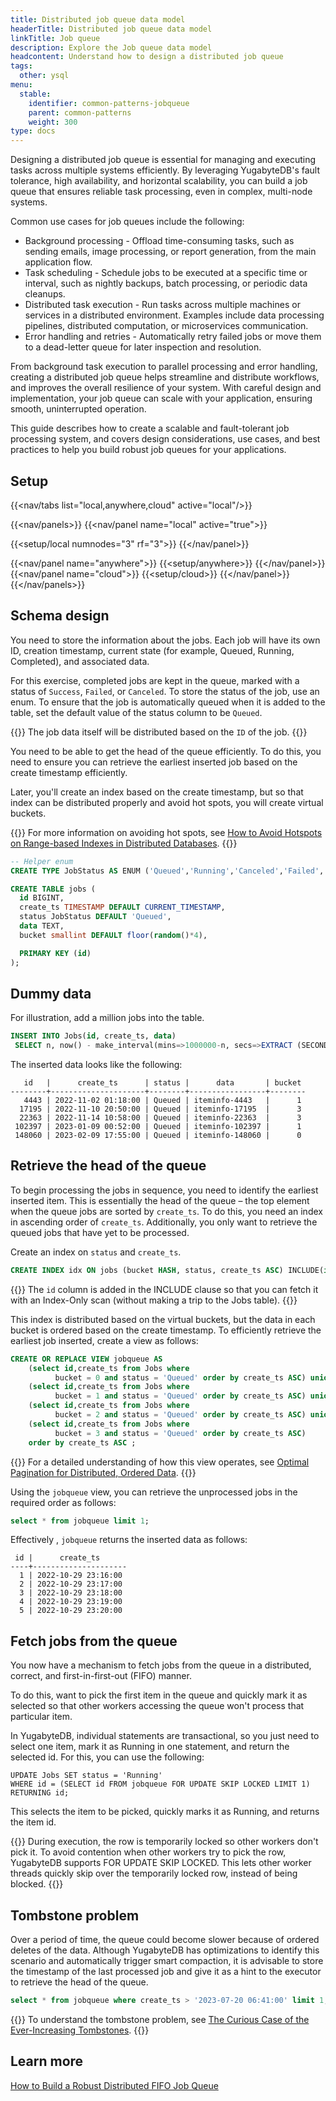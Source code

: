 ```yaml
---
title: Distributed job queue data model
headerTitle: Distributed job queue data model
linkTitle: Job queue
description: Explore the Job queue data model
headcontent: Understand how to design a distributed job queue
tags:
  other: ysql
menu:
  stable:
    identifier: common-patterns-jobqueue
    parent: common-patterns
    weight: 300
type: docs
---
```


Designing a distributed job queue is essential for managing and executing tasks across multiple systems efficiently. By leveraging YugabyteDB's fault tolerance, high availability, and horizontal scalability, you can build a job queue that ensures reliable task processing, even in complex, multi-node systems.

Common use cases for job queues include the following:

- Background processing - Offload time-consuming tasks, such as sending emails, image processing, or report generation, from the main application flow.
- Task scheduling - Schedule jobs to be executed at a specific time or interval, such as nightly backups, batch processing, or periodic data cleanups.
- Distributed task execution - Run tasks across multiple machines or services in a distributed environment. Examples include data processing pipelines, distributed computation, or microservices communication.
- Error handling and retries - Automatically retry failed jobs or move them to a dead-letter queue for later inspection and resolution.

From background task execution to parallel processing and error handling, creating a distributed job queue helps streamline and distribute workflows, and improves the overall resilience of your system. With careful design and implementation, your job queue can scale with your application, ensuring smooth, uninterrupted operation.

This guide describes how to create a scalable and fault-tolerant job processing system, and covers design considerations, use cases, and best practices to help you build robust job queues for your applications.

## Setup

<!-- begin: nav tabs -->
{{<nav/tabs list="local,anywhere,cloud" active="local"/>}}

{{<nav/panels>}}
{{<nav/panel name="local" active="true">}}
<!-- local cluster setup instructions -->
{{<setup/local numnodes="3" rf="3">}}
{{</nav/panel>}}

{{<nav/panel name="anywhere">}} {{<setup/anywhere>}} {{</nav/panel>}}
{{<nav/panel name="cloud">}} {{<setup/cloud>}} {{</nav/panel>}}
{{</nav/panels>}}
<!-- end: nav tabs -->

## Schema design

You need to store the information about the jobs. Each job will have its own ID, creation timestamp, current state (for example, Queued, Running, Completed), and associated data.

For this exercise, completed jobs are kept in the queue, marked with a status of `Success`, `Failed`, or `Canceled`. To store the status of the job, use an enum. To ensure that the job is automatically queued when it is added to the table, set the default value of the status column to be  `Queued`.

{{<note>}}
The job data itself will be distributed based on the `ID` of the job.
{{</note>}}

You need to be able to get the head of the queue efficiently. To do this, you need to ensure you can retrieve the earliest inserted job based on the create timestamp efficiently.

Later, you'll create an index based on the create timestamp, but so that index can be distributed properly and avoid hot spots, you will create virtual buckets.

{{<tip>}}
For more information on avoiding hot spots, see [How to Avoid Hotspots on Range-based Indexes in Distributed Databases](https://www.yugabyte.com/blog/distributed-databases-hotspots-range-based-indexes/).
{{</tip>}}

```sql
-- Helper enum
CREATE TYPE JobStatus AS ENUM ('Queued','Running','Canceled','Failed','Success');

CREATE TABLE jobs (
  id BIGINT,
  create_ts TIMESTAMP DEFAULT CURRENT_TIMESTAMP,
  status JobStatus DEFAULT 'Queued',
  data TEXT,
  bucket smallint DEFAULT floor(random()*4),

  PRIMARY KEY (id)
);
```

## Dummy data

For illustration, add a million jobs into the table.

```sql
INSERT INTO Jobs(id, create_ts, data)
 SELECT n, now() - make_interval(mins=>1000000-n, secs=>EXTRACT (SECONDS FROM now())), 'iteminfo-' || n FROM generate_series(1, 1000000) n;
```

The inserted data looks like the following:

```caddyfile{.nocopy}
   id   |      create_ts      | status |      data       | bucket
--------+---------------------+--------+-----------------+--------
   4443 | 2022-11-02 01:18:00 | Queued | iteminfo-4443   |      1
  17195 | 2022-11-10 20:50:00 | Queued | iteminfo-17195  |      3
  22363 | 2022-11-14 10:58:00 | Queued | iteminfo-22363  |      3
 102397 | 2023-01-09 00:52:00 | Queued | iteminfo-102397 |      1
 148060 | 2023-02-09 17:55:00 | Queued | iteminfo-148060 |      0
```

## Retrieve the head of the queue

To begin processing the jobs in sequence, you need to identify the earliest inserted item. This is essentially the head of the queue – the top element when the queue jobs are sorted by `create_ts`. To do this, you need an index in ascending order of `create_ts`. Additionally, you only want to retrieve the queued jobs that have yet to be processed.

Create an index on `status` and `create_ts`.

```sql
CREATE INDEX idx ON jobs (bucket HASH, status, create_ts ASC) INCLUDE(id);
```

{{<note>}}
The `id` column is added in the INCLUDE clause so that you can fetch it with an Index-Only scan (without making a trip to the Jobs table).
{{</note>}}

This index is distributed based on the virtual buckets, but the data in each bucket is ordered based on the create timestamp. To efficiently retrieve the earliest job inserted, create a view as follows:

```sql
CREATE OR REPLACE VIEW jobqueue AS
    (select id,create_ts from Jobs where
          bucket = 0 and status = 'Queued' order by create_ts ASC) union all
    (select id,create_ts from Jobs where
          bucket = 1 and status = 'Queued' order by create_ts ASC) union all
    (select id,create_ts from Jobs where
          bucket = 2 and status = 'Queued' order by create_ts ASC) union all
    (select id,create_ts from Jobs where
          bucket = 3 and status = 'Queued' order by create_ts ASC)
    order by create_ts ASC ;
```

{{<tip>}}
For a detailed understanding of how this view operates, see [Optimal Pagination for Distributed, Ordered Data](https://www.yugabyte.com/blog/optimize-pagination-distributed-data-maintain-ordering/).
{{</tip>}}

Using the `jobqueue` view, you can retrieve the unprocessed jobs in the required order as follows:

```sql
select * from jobqueue limit 1;
```

Effectively , `jobqueue` returns the inserted data as follows:

```caddyfile{.nocopy}
 id |      create_ts
----+---------------------
  1 | 2022-10-29 23:16:00
  2 | 2022-10-29 23:17:00
  3 | 2022-10-29 23:18:00
  4 | 2022-10-29 23:19:00
  5 | 2022-10-29 23:20:00
```

## Fetch jobs from the queue

You now have a mechanism to fetch jobs from the queue in a distributed, correct, and first-in-first-out (FIFO) manner.

To do this, want to pick the first item in the queue and quickly mark it as selected so that other workers accessing the queue won't process that particular item.

In YugabyteDB, individual statements are transactional, so you just need to select one item, mark it as Running in one statement, and return the selected id. For this, you can use the following:

```plpgsql
UPDATE Jobs SET status = 'Running'
WHERE id = (SELECT id FROM jobqueue FOR UPDATE SKIP LOCKED LIMIT 1)
RETURNING id;
```

This selects the item to be picked, quickly marks it as Running, and returns the item id.

{{<note>}}
During execution, the row is temporarily locked so other workers don't pick it. To avoid contention when other workers try to pick the row, YugabyteDB supports FOR UPDATE SKIP LOCKED. This lets other worker threads quickly skip over the temporarily locked row, instead of being blocked.
{{</note>}}

## Tombstone problem

Over a period of time, the queue could become slower because of ordered deletes of the data. Although YugabyteDB has optimizations to identify this scenario and automatically trigger smart compaction, it is advisable to store the timestamp of the last processed job and give it as a hint to the executor to retrieve the head of the queue.

```sql
select * from jobqueue where create_ts > '2023-07-20 06:41:00' limit 1;
```

{{<tip>}}
To understand the tombstone problem, see [The Curious Case of the Ever-Increasing Tombstones](https://www.yugabyte.com/blog/keep-tombstones-data-markers-slowing-scan-performance/#houston-we-have-a-problem).
{{</tip>}}

## Learn more

[How to Build a Robust Distributed FIFO Job Queue](https://www.yugabyte.com/blog/distributed-fifo-job-queue/)
